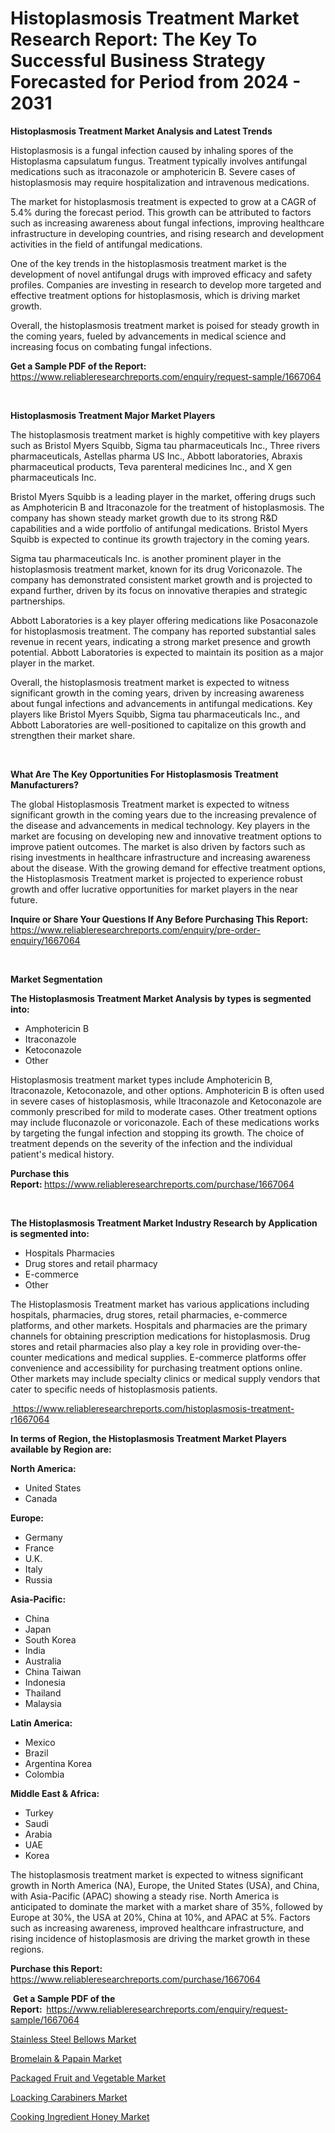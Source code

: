 <p><h1>Histoplasmosis Treatment Market Research Report: The Key To Successful Business Strategy Forecasted for Period from 2024 - 2031</h1></p><p><strong>Histoplasmosis Treatment Market Analysis and Latest Trends</strong></p>
<p><p>Histoplasmosis is a fungal infection caused by inhaling spores of the Histoplasma capsulatum fungus. Treatment typically involves antifungal medications such as itraconazole or amphotericin B. Severe cases of histoplasmosis may require hospitalization and intravenous medications.</p><p>The market for histoplasmosis treatment is expected to grow at a CAGR of 5.4% during the forecast period. This growth can be attributed to factors such as increasing awareness about fungal infections, improving healthcare infrastructure in developing countries, and rising research and development activities in the field of antifungal medications.</p><p>One of the key trends in the histoplasmosis treatment market is the development of novel antifungal drugs with improved efficacy and safety profiles. Companies are investing in research to develop more targeted and effective treatment options for histoplasmosis, which is driving market growth.</p><p>Overall, the histoplasmosis treatment market is poised for steady growth in the coming years, fueled by advancements in medical science and increasing focus on combating fungal infections.</p></p>
<p><strong>Get a Sample PDF of the Report:&nbsp;</strong> <a href="https://www.reliableresearchreports.com/enquiry/request-sample/1667064">https://www.reliableresearchreports.com/enquiry/request-sample/1667064</a></p>
<p>&nbsp;</p>
<p><strong>Histoplasmosis Treatment Major Market Players</strong></p>
<p><p>The histoplasmosis treatment market is highly competitive with key players such as Bristol Myers Squibb, Sigma tau pharmaceuticals Inc., Three rivers pharmaceuticals, Astellas pharma US Inc., Abbott laboratories, Abraxis pharmaceutical products, Teva parenteral medicines Inc., and X gen pharmaceuticals Inc.</p><p>Bristol Myers Squibb is a leading player in the market, offering drugs such as Amphotericin B and Itraconazole for the treatment of histoplasmosis. The company has shown steady market growth due to its strong R&D capabilities and a wide portfolio of antifungal medications. Bristol Myers Squibb is expected to continue its growth trajectory in the coming years.</p><p>Sigma tau pharmaceuticals Inc. is another prominent player in the histoplasmosis treatment market, known for its drug Voriconazole. The company has demonstrated consistent market growth and is projected to expand further, driven by its focus on innovative therapies and strategic partnerships.</p><p>Abbott Laboratories is a key player offering medications like Posaconazole for histoplasmosis treatment. The company has reported substantial sales revenue in recent years, indicating a strong market presence and growth potential. Abbott Laboratories is expected to maintain its position as a major player in the market.</p><p>Overall, the histoplasmosis treatment market is expected to witness significant growth in the coming years, driven by increasing awareness about fungal infections and advancements in antifungal medications. Key players like Bristol Myers Squibb, Sigma tau pharmaceuticals Inc., and Abbott Laboratories are well-positioned to capitalize on this growth and strengthen their market share.</p></p>
<p>&nbsp;</p>
<p><strong>What Are The Key Opportunities For Histoplasmosis Treatment Manufacturers?</strong></p>
<p><p>The global Histoplasmosis Treatment market is expected to witness significant growth in the coming years due to the increasing prevalence of the disease and advancements in medical technology. Key players in the market are focusing on developing new and innovative treatment options to improve patient outcomes. The market is also driven by factors such as rising investments in healthcare infrastructure and increasing awareness about the disease. With the growing demand for effective treatment options, the Histoplasmosis Treatment market is projected to experience robust growth and offer lucrative opportunities for market players in the near future.</p></p>
<p><strong>Inquire or Share Your Questions If Any Before Purchasing This Report:</strong> <a href="https://www.reliableresearchreports.com/enquiry/pre-order-enquiry/1667064">https://www.reliableresearchreports.com/enquiry/pre-order-enquiry/1667064</a></p>
<p>&nbsp;</p>
<p><strong>Market Segmentation</strong></p>
<p><strong>The Histoplasmosis Treatment Market Analysis by types is segmented into:</strong></p>
<p><ul><li>Amphotericin B</li><li>Itraconazole</li><li>Ketoconazole</li><li>Other</li></ul></p>
<p><p>Histoplasmosis treatment market types include Amphotericin B, Itraconazole, Ketoconazole, and other options. Amphotericin B is often used in severe cases of histoplasmosis, while Itraconazole and Ketoconazole are commonly prescribed for mild to moderate cases. Other treatment options may include fluconazole or voriconazole. Each of these medications works by targeting the fungal infection and stopping its growth. The choice of treatment depends on the severity of the infection and the individual patient's medical history.</p></p>
<p><strong>Purchase this Report:&nbsp;</strong><a href="https://www.reliableresearchreports.com/purchase/1667064">https://www.reliableresearchreports.com/purchase/1667064</a></p>
<p>&nbsp;</p>
<p><strong>The Histoplasmosis Treatment Market Industry Research by Application is segmented into:</strong></p>
<p><ul><li>Hospitals Pharmacies</li><li>Drug stores and retail pharmacy</li><li>E-commerce</li><li>Other</li></ul></p>
<p><p>The Histoplasmosis Treatment market has various applications including hospitals, pharmacies, drug stores, retail pharmacies, e-commerce platforms, and other markets. Hospitals and pharmacies are the primary channels for obtaining prescription medications for histoplasmosis. Drug stores and retail pharmacies also play a key role in providing over-the-counter medications and medical supplies. E-commerce platforms offer convenience and accessibility for purchasing treatment options online. Other markets may include specialty clinics or medical supply vendors that cater to specific needs of histoplasmosis patients.</p></p>
<p><a href="https://www.reliableresearchreports.com/histoplasmosis-treatment-r1667064">&nbsp;https://www.reliableresearchreports.com/histoplasmosis-treatment-r1667064</a></p>
<p><strong>In terms of Region, the Histoplasmosis Treatment Market Players available by Region are:</strong></p>
<p>
    <p> <strong> North America: </strong>
        <ul>
            <li>United States</li>
            <li>Canada</li>
        </ul>
        </p> 
    <p> <strong> Europe: </strong>
        <ul>
            <li>Germany</li>
            <li>France</li>
            <li>U.K.</li>
            <li>Italy</li>
            <li>Russia</li>
        </ul>
        </p> 
    <p> <strong> Asia-Pacific: </strong>
        <ul>
            <li>China</li>
            <li>Japan</li>
            <li>South Korea</li>
            <li>India</li>
            <li>Australia</li>
            <li>China Taiwan</li>
            <li>Indonesia</li>
            <li>Thailand</li>
            <li>Malaysia</li>
        </ul>
        </p> 
    <p> <strong> Latin America: </strong>
        <ul>
            <li>Mexico</li>
            <li>Brazil</li>
            <li>Argentina Korea</li>
            <li>Colombia</li>
        </ul>
        </p> 
    <p> <strong> Middle East & Africa: </strong>
        <ul>
            <li>Turkey</li>
            <li>Saudi</li>
            <li>Arabia</li>
            <li>UAE</li>
            <li>Korea</li>
        </ul>
    </p>
    </p>
<p><p>The histoplasmosis treatment market is expected to witness significant growth in North America (NA), Europe, the United States (USA), and China, with Asia-Pacific (APAC) showing a steady rise. North America is anticipated to dominate the market with a market share of 35%, followed by Europe at 30%, the USA at 20%, China at 10%, and APAC at 5%. Factors such as increasing awareness, improved healthcare infrastructure, and rising incidence of histoplasmosis are driving the market growth in these regions.</p></p>
<p><strong>Purchase this Report: </strong><a href="https://www.reliableresearchreports.com/purchase/1667064">https://www.reliableresearchreports.com/purchase/1667064</a></p>
<p>&nbsp;<strong>Get a Sample PDF of the Report:&nbsp;&nbsp;</strong><a href="https://www.reliableresearchreports.com/enquiry/request-sample/1667064">https://www.reliableresearchreports.com/enquiry/request-sample/1667064</a></p>
<p><strong></strong></p>
<p><p><a href="https://github.com/globismark/Market-Research-Report-List-4/blob/main/stainless-steel-bellows-market.md">Stainless Steel Bellows Market</a></p><p><a href="https://github.com/prosalinda88/Market-Research-Report-List-6/blob/main/bromelain-papain-market.md">Bromelain & Papain Market</a></p><p><a href="https://medium.com/@stephen.russell7684/insights-into-the-packaged-fruit-and-vegetable-market-size-which-is-expanding-with-a-11-8-fb1fb253cd29">Packaged Fruit and Vegetable Market</a></p><p><a href="https://medium.com/@amelia.martin5698/loacking-carabiners-market-size-share-analysis-growth-trends-forecast-2024-2031-f22882fa079d">Loacking Carabiners Market</a></p><p><a href="https://medium.com/@bernadette.hunter4468/global-cooking-ingredient-honey-market-trends-insights-into-growth-opportunities-and-challenges-456831388784">Cooking Ingredient Honey Market</a></p></p>